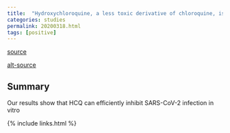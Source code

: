 ```yaml
---
title:  "Hydroxychloroquine, a less toxic derivative of chloroquine, is effective in inhibiting SARS-CoV-2 infection in vitro"
categories: studies
permalink: 20200318.html
tags: [positive]
---
```


[source](https://www.nature.com/articles/s41421-020-0156-0)


[alt-source](https://pubmed.ncbi.nlm.nih.gov/32194981/)

## Summary

Our results show that HCQ can efficiently inhibit SARS-CoV-2 infection in vitro

{% include links.html %}
